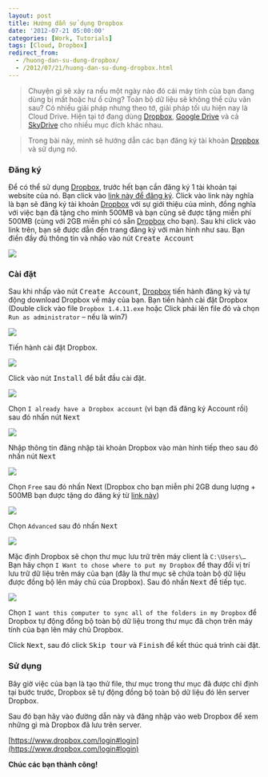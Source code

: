```yaml
---
layout: post
title: Hướng dẫn sử dụng Dropbox
date: '2012-07-21 05:00:00'
categories: [Work, Tutorials]
tags: [Cloud, Dropbox]
redirect_from: 
  - /huong-dan-su-dung-dropbox/
  - /2012/07/21/huong-dan-su-dung-dropbox.html
---
```


> Chuyện gì sẽ xảy ra nếu một ngày nào đó cái máy tính của bạn đang dùng bị mất hoặc hư ổ cứng? Toàn bộ dữ liệu sẽ không thể cứu vãn sau? Có nhiều giải pháp nhưng theo tớ, giải pháp tối ưu hiện nay là Cloud Drive. Hiện tại tớ đang dùng [Dropbox](http://dropbox.com), [Google Drive](http://drive.google.com) và cả [SkyDrive](http://onedrive.com) cho nhiều mục đích khác nhau.

> Trong bài này, mình sẽ hướng dẫn các bạn đăng ký tài khoản [Dropbox](http://dropbox.com) và sử dụng nó.

### Đăng ký

Để có thể sử dụng [Dropbox](http://dropbox.com), trước hết bạn cần đăng ký 1 tài khoản tại website của nó. Bạn click vào [link này để đăng ký](http://db.tt/D575g8An). Click vào link này nghĩa là bạn sẽ đăng ký tài khoản [Dropbox](http://dropbox.com) với sự giới thiệu của mình, đồng nghĩa với việc bạn đã tặng cho mình 500MB và bạn cũng sẽ được tặng miễn phí 500MB (cùng với 2GB miễn phí có sẵn [Dropbox](http://dropbox.com) cho bạn). Sau khi click vào link trên, bạn sẽ được dẫn đến trang đăng ký với màn hình như sau. Bạn điền đầy đủ thông tin và nhấo vào nút <kbd>Create Account</kbd>

![](http://trinhvanchung.files.wordpress.com/2012/07/image.png)

### Cài đặt

Sau khi nhấp vào nút <kbd>Create Account</kbd>, [Dropbox](http://dropbox.com) tiến hành đăng ký và tự động download Dropbox về máy của bạn. Bạn tiến hành cài đặt Dropbox (Double click vào file `Dropbox 1.4.11.exe` hoặc Click phải lên file đó và chọn `Run as administrator` – nếu là win7)

![](https://trinhvanchung.files.wordpress.com/2012/07/image_thumb1.png?w=205&h=244)

Tiến hành cài đặt Dropbox.

![](http://trinhvanchung.files.wordpress.com/2012/07/image2.png)

Click vào nút <kbd>Install</kbd> để bắt đầu cài đặt.

![](http://trinhvanchung.files.wordpress.com/2012/07/image4.png)

Chọn `I already have a Dropbox account` (vì bạn đã đăng ký Account rồi) sau đó nhấn nút <kbd>Next</kbd>

![](http://trinhvanchung.files.wordpress.com/2012/07/image4.png)

Nhập thông tin đăng nhập tài khoản Dropbox vào màn hình tiếp theo sau đó nhấn nút <kbd>Next</kbd>

![](http://trinhvanchung.files.wordpress.com/2012/07/image5.png)

Chọn `Free` sau đó nhấn Next (Dropbox cho bạn miễn phí 2GB dung lượng + 500MB bạn được tặng do đăng ký từ [link này](http://db.tt/D575g8An))

![](http://trinhvanchung.files.wordpress.com/2012/07/image6.png)

Chọn `Advanced` sau đó nhấn <kbd>Next</kbd>

![](http://trinhvanchung.files.wordpress.com/2012/07/image7.png)

Mặc định Dropbox sẽ chọn thư mục lưu trữ trên máy client là `C:\Users\…` Bạn hãy chọn `I Want to chose where to put my Dropbox` để thay đổi vị trí lưu trữ dữ liệu trên máy của bạn (đây là thư mục sẽ chứa toàn bộ dữ liệu được đồng bộ lên máy chủ của Dropbox). Sau đó nhấn <kbd>Next</kbd> để tiếp tục.

![](http://trinhvanchung.files.wordpress.com/2012/07/image8.png)

Chọn `I want this computer to sync all of the folders in my Dropbox` để Dropbox tự động đồng bộ toàn bộ dữ liệu trong thư mục đã chọn trên máy tính của bạn lên máy chủ Dropbox.

Click <kbd>Next</kbd>, sau đó click <kbd>Skip tour</kbd> và <kbd>Finish</kbd> để  kết thúc quá trình cài đặt.

### Sử dụng

Bây giờ việc của bạn là tạo thử file, thư mục trong thư mục đã được chỉ định tại bước trước, Dropbox sẽ tự động đồng bộ toàn bộ dữ liệu đó lên server Dropbox.

Sau đó bạn hãy vào đường dẫn này và đăng nhập vào web Dropbox để xem những gì mà Dropbox đã lưu trên server.

[https://www.dropbox.com/login#login](https://www.dropbox.com/login#login)

**Chúc các bạn thành công!**
